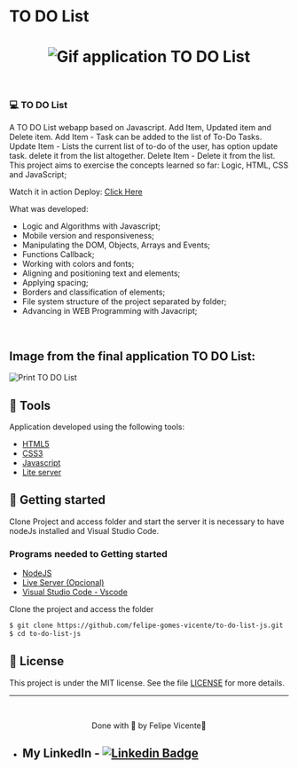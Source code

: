 # TO DO List

<h1 align="center">
    <img alt="Gif application TO DO List" title="gif" src="" />
</h1>

<br>

### 💻 TO DO List
A TO DO List webapp based on Javascript. Add Item, Updated item and Delete item.
Add Item - Task can be added to the list of To-Do Tasks.
Update Item - Lists the current list of to-do of the user, has option update task.
delete it from the list altogether.
Delete Item - Delete it from the list.
This project aims to exercise the concepts learned so far: Logic, HTML, CSS and JavaScript;

Watch it in action Deploy: [Click Here](https://felipe-gomes-vicente.github.io/to-do-list-js)

What was developed:

- Logic and Algorithms with Javascript;
- Mobile version and responsiveness;
- Manipulating the DOM, Objects, Arrays and Events;
- Functions Callback;
- Working with colors and fonts;
- Aligning and positioning text and elements;
- Applying spacing;
- Borders and classification of elements;
- File system structure of the project separated by folder;
- Advancing in WEB Programming with Javacript;
  
<br />

## Image from the final application TO DO List:
 <img alt="Print TO DO List" title="TO DO List" src="" />

## 🧪 Tools

Application developed using the following tools:

- [HTML5](https://www.w3schools.com/html/default.asp)
- [CSS3](https://www.w3schools.com/css/default.asp)
- [Javascript](https://developer.mozilla.org/pt-BR/docs/Web/JavaScript)
- [Lite server](https://github.com/johnpapa/lite-server)

## 🚀 Getting started

Clone Project and access folder and start the server it is necessary to have nodeJs
installed and Visual Studio Code.

### Programs needed to Getting started

- [NodeJS](https://nodejs.org/en/)
- [Live Server (Opcional)](https://marketplace.visualstudio.com/items?itemName=ritwickdey.LiveServer)
- [Visual Studio Code - Vscode](https://code.visualstudio.com/)

Clone the project and access the folder

```bash
$ git clone https://github.com/felipe-gomes-vicente/to-do-list-js.git
$ cd to-do-list-js
```

## 📝 License

This project is under the MIT license. See the file [LICENSE](LICENSE.md) for more details.

---

&nbsp;

<p align="center">Done with 💜 by Felipe Vicente👋</p>

- ## My LinkedIn - [![Linkedin Badge](https://img.shields.io/badge/-FelipeVicente-blue?style=flat-square&logo=Linkedin&logoColor=white&link=https://www.linkedin.com/in/felipe-gomes-vicente/)](https://www.linkedin.com/in/felipe-gomes-vicente/)
